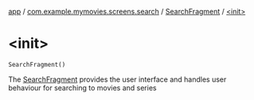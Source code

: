 [app](../../index.md) / [com.example.mymovies.screens.search](../index.md) / [SearchFragment](index.md) / [&lt;init&gt;](./-init-.md)

# &lt;init&gt;

`SearchFragment()`

The [SearchFragment](index.md) provides the user interface and handles user behaviour for searching to movies and series

